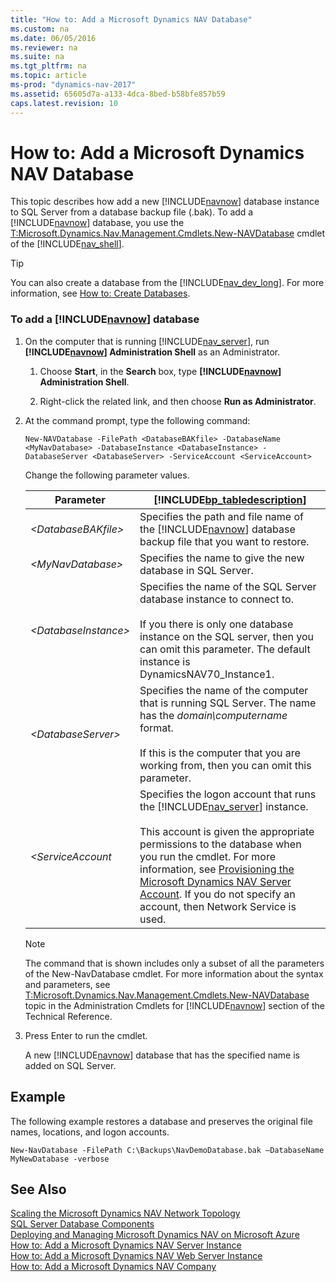 ```yaml
---
title: "How to: Add a Microsoft Dynamics NAV Database"
ms.custom: na
ms.date: 06/05/2016
ms.reviewer: na
ms.suite: na
ms.tgt_pltfrm: na
ms.topic: article
ms-prod: "dynamics-nav-2017"
ms.assetid: 65605d7a-a133-4dca-8bed-b58bfe857b59
caps.latest.revision: 10
---
```

# How to: Add a Microsoft Dynamics NAV Database
This topic describes how add a new [!INCLUDE[navnow](includes/navnow_md.md)] database instance to SQL Server from a database backup file \(.bak\). To add a [!INCLUDE[navnow](includes/navnow_md.md)] database, you use the [T:Microsoft.Dynamics.Nav.Management.Cmdlets.New-NAVDatabase](assetId:///T:Microsoft.Dynamics.Nav.Management.Cmdlets.New-NAVDatabase) cmdlet of the [!INCLUDE[nav_shell](includes/nav_shell_md.md)].  
  
> [!TIP]  
>  You can also create a database from the [!INCLUDE[nav_dev_long](includes/nav_dev_long_md.md)]. For more information, see [How to: Create Databases](How%20to:%20Create%20Databases.md).  
  
### To add a [!INCLUDE[navnow](includes/navnow_md.md)] database  
  
1.  On the computer that is running [!INCLUDE[nav_server](includes/nav_server_md.md)], run **[!INCLUDE[navnow](includes/navnow_md.md)] Administration Shell** as an Administrator.  
  
    1.  Choose **Start**, in the **Search** box, type **[!INCLUDE[navnow](includes/navnow_md.md)] Administration Shell**.  
  
    2.  Right-click the related link, and then choose **Run as Administrator**.  
  
2.  At the command prompt, type the following command:  
  
    ```  
    New-NAVDatabase -FilePath <DatabaseBAKfile> -DatabaseName <MyNavDatabase> -DatabaseInstance <DatabaseInstance> -DatabaseServer <DatabaseServer> -ServiceAccount <ServiceAccount>  
    ```  
  
     Change the following parameter values.  
  
    |Parameter|[!INCLUDE[bp_tabledescription](includes/bp_tabledescription_md.md)]|  
    |---------------|---------------------------------------|  
    |*\<DatabaseBAKfile>*|Specifies the path and file name of the [!INCLUDE[navnow](includes/navnow_md.md)] database backup file that you want to restore.|  
    |*\<MyNavDatabase>*|Specifies the name to give the new database in SQL Server.|  
    |*\<DatabaseInstance>*|Specifies the name of the SQL Server database instance to connect to.<br /><br /> If you there is only one database instance on the SQL server, then you can omit this parameter. The default instance is DynamicsNAV70\_Instance1.|  
    |*\<DatabaseServer>*|Specifies the name of the computer that is running SQL Server. The name has the *domain\\computername* format.<br /><br /> If this is the computer that you are working from, then you can omit this parameter.|  
    |*\<ServiceAccount*|Specifies the logon account that runs the [!INCLUDE[nav_server](includes/nav_server_md.md)] instance.<br /><br /> This account is given the appropriate permissions to the database when you run the cmdlet. For more information, see [Provisioning the Microsoft Dynamics NAV Server Account](Provisioning-the-Microsoft-Dynamics-NAV-Server-Account.md). If you do not specify an account, then Network Service is used.|  
  
    > [!NOTE]  
    >  The command that is shown includes only a subset of all the parameters of the New-NavDatabase cmdlet. For more information about the syntax and parameters, see [T:Microsoft.Dynamics.Nav.Management.Cmdlets.New-NAVDatabase](assetId:///T:Microsoft.Dynamics.Nav.Management.Cmdlets.New-NAVDatabase) topic in the Administration Cmdlets for [!INCLUDE[navnow](includes/navnow_md.md)] section of the Technical Reference.  
  
3.  Press Enter to run the cmdlet.  
  
     A new [!INCLUDE[navnow](includes/navnow_md.md)] database that has the specified name is added on SQL Server.  
  
## Example  
 The following example restores a database and preserves the original file names, locations, and logon accounts.  
  
```  
New-NavDatabase -FilePath C:\Backups\NavDemoDatabase.bak –DatabaseName MyNewDatabase -verbose  
```  
  
## See Also  
 [Scaling the Microsoft Dynamics NAV Network Topology](Scaling-the-Microsoft-Dynamics-NAV-Network-Topology.md)   
 [SQL Server Database Components](SQL-Server-Database-Components.md)   
 [Deploying and Managing Microsoft Dynamics NAV on Microsoft Azure](Deploying-and-Managing-Microsoft-Dynamics-NAV-on-Microsoft-Azure.md)   
 [How to: Add a Microsoft Dynamics NAV Server Instance](How%20to:%20Add%20a%20Microsoft%20Dynamics%20NAV%20Server%20Instance.md)   
 [How to: Add a Microsoft Dynamics NAV Web Server Instance](How%20to:%20Add%20a%20Microsoft%20Dynamics%20NAV%20Web%20Server%20Instance.md)   
 [How to: Add a Microsoft Dynamics NAV Company](How%20to:%20Add%20a%20Microsoft%20Dynamics%20NAV%20Company.md)